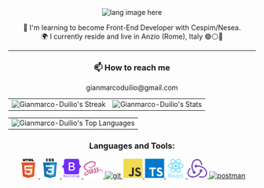    <div align="center" > 
 <img src="https://media.giphy.com/media/v1.Y2lkPTc5MGI3NjExamh1dzIwNGRzZHM0cDVvZXA0dXZ3b2d3NnBxMGs4MGJpMHZ1MDhubyZlcD12MV9pbnRlcm5hbF9naWZfYnlfaWQmY3Q9Zw/wrJzoSE5irnjRFYf6N/giphy.gif" alt="lang image here" style="max-width: 150%; display: inline-block;" data-target="animated-image.originalImage"></div>
 <div align="center" > 
 

🌱 I'm learning to become Front-End Developer with Cespim/Nesea.</br>
🌍 I currently reside and live in Anzio (Rome), Italy 🟢⚪🔴
<hr/>
<h3>📫 How to reach me</h3>
<p>gianmarcoduilio@gmail.com</p>
</div>








<table align="center">
  <tr>
    <td align="center" >
      <img class="github-stats" src="https://github-readme-streak-stats.herokuapp.com/?user=Gianmarco-Duilio&theme=prussian&hide_border=true" alt="Gianmarco-Duilio's Streak" />
    </td>
    <td align="center">
      <img class="github-stats" src="https://github-readme-stats.vercel.app/api?username=Gianmarco-Duilio&theme=prussian&show_icons=true&hide_border=true&count_private=false" alt="Gianmarco-Duilio's Stats" />
    </td>
  </tr>
     
</table>
<table align="center">
    <tr>
   <td align="center">
      <img class="github-stats" src="https://github-readme-stats.vercel.app/api/top-langs/?username=Gianmarco-Duilio&theme=prussian&show_icons=true&hide_border=true&layout=compact" alt="Gianmarco-Duilio's Top Languages" />
    </td>
        </tr>
   </table>
</hr>
<div align="center" >
<h3 >Languages and Tools:</h3>
<p >

  <a href="https://www.w3.org/html/" target="_blank" rel="noreferrer"> <img src="https://raw.githubusercontent.com/devicons/devicon/master/icons/html5/html5-original-wordmark.svg" alt="html5" width="40" height="40"/> </a>
  <a href="https://www.w3schools.com/css/" target="_blank" rel="noreferrer"> <img src="https://raw.githubusercontent.com/devicons/devicon/master/icons/css3/css3-original-wordmark.svg" alt="css3" width="40" height="40"/> </a>
  <a href="https://getbootstrap.com" target="_blank" rel="noreferrer"> <img src="https://raw.githubusercontent.com/devicons/devicon/master/icons/bootstrap/bootstrap-plain-wordmark.svg" alt="bootstrap" width="40" height="40"/> </a>
  <a href="https://sass-lang.com" target="_blank" rel="noreferrer"> <img src="https://raw.githubusercontent.com/devicons/devicon/master/icons/sass/sass-original.svg" alt="sass" width="40" height="40"/> </a>
  <a href="https://git-scm.com/" target="_blank" rel="noreferrer"> <img src="https://www.vectorlogo.zone/logos/git-scm/git-scm-icon.svg" alt="git" width="40" height="40"/> </a>
  <a href="https://developer.mozilla.org/en-US/docs/Web/JavaScript" target="_blank" rel="noreferrer"> <img src="https://raw.githubusercontent.com/devicons/devicon/master/icons/javascript/javascript-original.svg" alt="javascript" width="40" height="40"/> </a> 
  <a href="https://www.typescriptlang.org/" target="_blank" rel="noreferrer"> <img src="https://raw.githubusercontent.com/devicons/devicon/master/icons/typescript/typescript-original.svg" alt="typescript" width="40" height="40"/> </a>
  <a href="https://reactjs.org/" target="_blank" rel="noreferrer"> <img src="https://raw.githubusercontent.com/devicons/devicon/master/icons/react/react-original-wordmark.svg" alt="react" width="40" height="40"/> </a>
  <a href="https://redux.js.org" target="_blank" rel="noreferrer"> <img src="https://raw.githubusercontent.com/devicons/devicon/master/icons/redux/redux-original.svg" alt="redux" width="40" height="40"/> </a>
  <a href="https://postman.com" target="_blank" rel="noreferrer"> <img src="https://www.vectorlogo.zone/logos/getpostman/getpostman-icon.svg" alt="postman" width="40" height="40"/> </a>
</p>
</div>
